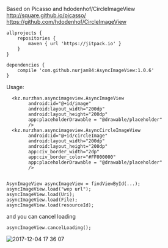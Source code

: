 
Based on Picasso and hdodenhof/CircleImageView
http://square.github.io/picasso/
https://github.com/hdodenhof/CircleImageView

```
allprojects {
    repositories {
        maven { url 'https://jitpack.io' }
    }
}

dependencies {
    compile 'com.github.nurjan84:AsyncImageView:1.0.6'
}
```
Usage:

```
  <kz.nurzhan.asyncimageview.AsyncImageView
        android:id="@+id/image"
        android:layout_width="200dp"
        android:layout_height="200dp"
        app:placeholderDrawable = "@drawable/placeholder"
        />
  <kz.nurzhan.asyncimageview.AsyncCircleImageView
        android:id="@+id/circleImage"
        android:layout_width="200dp"
        android:layout_height="200dp"
        app:civ_border_width="2dp"
        app:civ_border_color="#FF000000"
        app:placeholderDrawable = "@drawable/placeholder"
        />
        
        
AsynImageView asyncImageView = findViewById(...);
asyncImageView.load("wep url");
asyncImageView.load(Uri);
asyncImageView.load(File);
asyncImageView.load(resourceId);
```
and you can cancel loading
```
asyncImageView.cancelLoading();
```

![2017-12-04 17 36 07](https://user-images.githubusercontent.com/6967566/33550892-beccca78-d919-11e7-9ffe-3d7638b8ff16.png)

